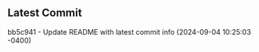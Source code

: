 
## Latest Commit
bb5c941 - Update README with latest commit info (2024-09-04 10:25:03 -0400) <Yunxi-Zhou>
